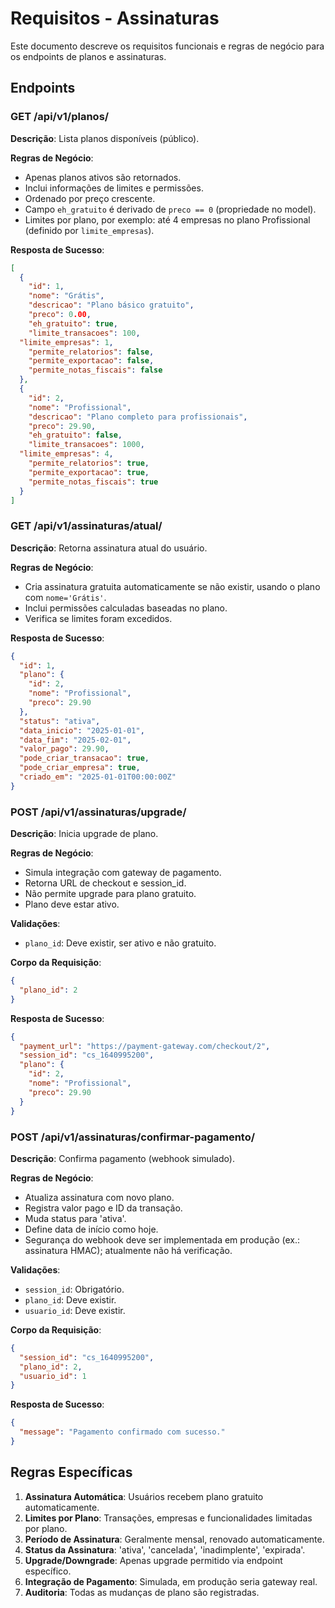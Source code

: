 # Requisitos - Assinaturas

Este documento descreve os requisitos funcionais e regras de negócio para os endpoints de planos e assinaturas.

## Endpoints

### GET /api/v1/planos/
**Descrição**: Lista planos disponíveis (público).

**Regras de Negócio**:
- Apenas planos ativos são retornados.
- Inclui informações de limites e permissões.
- Ordenado por preço crescente.
 - Campo `eh_gratuito` é derivado de `preco == 0` (propriedade no model).
 - Limites por plano, por exemplo: até 4 empresas no plano Profissional (definido por `limite_empresas`).

**Resposta de Sucesso**:
```json
[
  {
    "id": 1,
    "nome": "Grátis",
    "descricao": "Plano básico gratuito",
    "preco": 0.00,
    "eh_gratuito": true,
    "limite_transacoes": 100,
  "limite_empresas": 1,
    "permite_relatorios": false,
    "permite_exportacao": false,
    "permite_notas_fiscais": false
  },
  {
    "id": 2,
    "nome": "Profissional",
    "descricao": "Plano completo para profissionais",
    "preco": 29.90,
    "eh_gratuito": false,
    "limite_transacoes": 1000,
  "limite_empresas": 4,
    "permite_relatorios": true,
    "permite_exportacao": true,
    "permite_notas_fiscais": true
  }
]
```

### GET /api/v1/assinaturas/atual/
**Descrição**: Retorna assinatura atual do usuário.

**Regras de Negócio**:
- Cria assinatura gratuita automaticamente se não existir, usando o plano com `nome='Grátis'`.
- Inclui permissões calculadas baseadas no plano.
- Verifica se limites foram excedidos.

**Resposta de Sucesso**:
```json
{
  "id": 1,
  "plano": {
    "id": 2,
    "nome": "Profissional",
    "preco": 29.90
  },
  "status": "ativa",
  "data_inicio": "2025-01-01",
  "data_fim": "2025-02-01",
  "valor_pago": 29.90,
  "pode_criar_transacao": true,
  "pode_criar_empresa": true,
  "criado_em": "2025-01-01T00:00:00Z"
}
```

### POST /api/v1/assinaturas/upgrade/
**Descrição**: Inicia upgrade de plano.

**Regras de Negócio**:
- Simula integração com gateway de pagamento.
- Retorna URL de checkout e session_id.
- Não permite upgrade para plano gratuito.
- Plano deve estar ativo.

**Validações**:
- `plano_id`: Deve existir, ser ativo e não gratuito.

**Corpo da Requisição**:
```json
{
  "plano_id": 2
}
```

**Resposta de Sucesso**:
```json
{
  "payment_url": "https://payment-gateway.com/checkout/2",
  "session_id": "cs_1640995200",
  "plano": {
    "id": 2,
    "nome": "Profissional",
    "preco": 29.90
  }
}
```

### POST /api/v1/assinaturas/confirmar-pagamento/
**Descrição**: Confirma pagamento (webhook simulado).

**Regras de Negócio**:
- Atualiza assinatura com novo plano.
- Registra valor pago e ID da transação.
- Muda status para 'ativa'.
- Define data de início como hoje.
 - Segurança do webhook deve ser implementada em produção (ex.: assinatura HMAC); atualmente não há verificação.

**Validações**:
- `session_id`: Obrigatório.
- `plano_id`: Deve existir.
- `usuario_id`: Deve existir.

**Corpo da Requisição**:
```json
{
  "session_id": "cs_1640995200",
  "plano_id": 2,
  "usuario_id": 1
}
```

**Resposta de Sucesso**:
```json
{
  "message": "Pagamento confirmado com sucesso."
}
```

## Regras Específicas

1. **Assinatura Automática**: Usuários recebem plano gratuito automaticamente.
2. **Limites por Plano**: Transações, empresas e funcionalidades limitadas por plano.
3. **Período de Assinatura**: Geralmente mensal, renovado automaticamente.
4. **Status da Assinatura**: 'ativa', 'cancelada', 'inadimplente', 'expirada'.
5. **Upgrade/Downgrade**: Apenas upgrade permitido via endpoint específico.
6. **Integração de Pagamento**: Simulada, em produção seria gateway real.
7. **Auditoria**: Todas as mudanças de plano são registradas.
